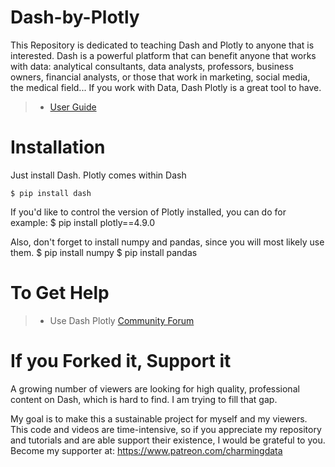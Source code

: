 # Dash-by-Plotly
This Repository is dedicated to teaching Dash and Plotly to anyone that is interested. 
Dash is a powerful platform that can benefit anyone that works with data: analytical consultants, data analysts, professors, 
business owners, financial analysts, or those that work in marketing, social media, the medical field... If you work with Data, Dash Plotly is a great tool to have.

> - [User Guide](https://dash-docs.herokuapp.com/introduction)

# Installation
Just install Dash. Plotly comes within Dash

    $ pip install dash
    
If you'd like to control the version of Plotly installed, you can do for example:
    $ pip install plotly==4.9.0
    
Also, don't forget to install numpy and pandas, since you will most likely use them.
    $ pip install numpy
    $ pip install pandas

# To Get Help
> - Use Dash Plotly [Community Forum](https://community.plotly.com/)

# If you Forked it, Support it
A growing number of viewers are looking for high quality, professional content on Dash, which is hard to find. I am trying to fill that gap. 

My goal is to make this a sustainable project for myself and my viewers. This code and videos are time-intensive, so if you appreciate my repository and tutorials and are able support their existence, I would be grateful to you. Become my supporter at: https://www.patreon.com/charmingdata
